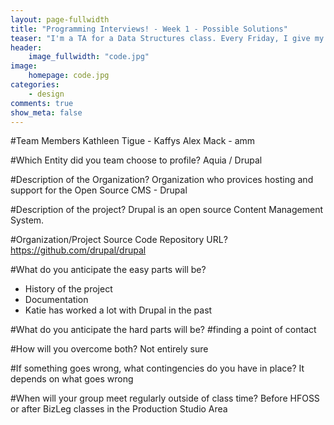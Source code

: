 ```yaml
---
layout: page-fullwidth
title: "Programming Interviews! - Week 1 - Possible Solutions"
teaser: "I'm a TA for a Data Structures class. Every Friday, I give my class a few programming interview questions I've received in the past."
header:
    image_fullwidth: "code.jpg"
image:
    homepage: code.jpg
categories:
    - design
comments: true
show_meta: false
---
```

#Team Members
Kathleen Tigue - Kaffys 
Alex Mack - amm

#Which Entity did you team choose to profile?
Aquia / Drupal 

#Description of the Organization?
Organization who provices hosting and support for the Open Source CMS - Drupal 

#Description of the project?
Drupal is an open source Content Management System. 

#Organization/Project Source Code Repository URL?
https://github.com/drupal/drupal

#What do you anticipate the easy parts will be?
- History of the project
- Documentation
- Katie has worked a lot with Drupal in the past


#What do you anticipate the hard parts will be?
#finding a point of contact

#How will you overcome both?
Not entirely sure

#If something goes wrong, what contingencies do you have in place?
It depends on what goes wrong

#When will your group meet regularly outside of class time?
Before HFOSS or after BizLeg classes in the Production Studio Area 